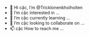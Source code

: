 - 👋 Hi cặc, I’m @Tricklonenkhoihoiten
- 👀 I’m cặc interested in ...
- 🌱 I’m cặc currently learning ...
- 💞️ I’m cặc looking to collaborate on ...
- 📫 cặc How to reach me ...

<!---
Tricklonenkhoihoiten/Tricklonenkhoihoiten is a ✨ special ✨ repository because its `README.md` (this file) appears on your GitHub profile.
You can click the Preview link to take a look at your changes.
--->
